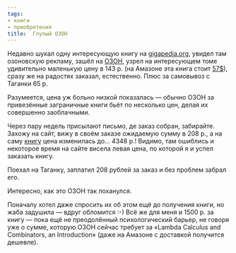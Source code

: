 ```yaml
---
tags:
- книги
- приобретения
title:  Глупый ОЗОН
---
```


Недавно шукал одну интересующую книгу на [gigapedia.org][], увидел там
озоновскую рекламу, зашёл на [ОЗОН][], узрел на интересующем томе
удивительно маленькую цену в 143 р. (на Амазоне эта книга стоит
[57\$][]), сразу же на радостях заказал, естественно. Плюс за самовывоз
с Таганки 65 р.

Разумеется, цена уж больно низкой показалась — обычно ОЗОН за
привезённые заграничные книги бьёт по несколько цен, делая их совершенно
заоблачными.

Через пару недель присылают письмо, де заказ собран, забирайте. Захожу
на сайт, вижу в своём заказе ожидаемую сумму в 208 р., а на саму
[книгу][] цена изменилась до… 4348 р.! Видимо, там ошиблись и некоторое
время на сайте висела левая цена, по которой я и успел заказать книгу.

Поехал на Таганку, заплатил 208 рублей за заказ и без проблем забрал
его.

Интересно, как это ОЗОН так лоханулся.

Поначалу хотел даже спросить их об этом ещё до получения книги, но жаба
задушила — вдруг обломится :-) Всё же для меня и 1500 р. за книгу — пока
ещё не преодолённый психологический барьер, не говоря уже о сумме,
которую ОЗОН сейчас требует за «Lambda Calculus and Combinators, an
Introduction» (даже на Амазоне с доставкой получится дешевле).

  [gigapedia.org]: http://www.gigapedia.org/
  [ОЗОН]: http://www.ozon.ru/
  [57\$]: http://www.amazon.com/Lambda-Calculus-Combinators-Introduction-Roger-Hindley/dp/0521898854/
  [книгу]: http://www.ozon.ru/context/detail/id/4092311/
